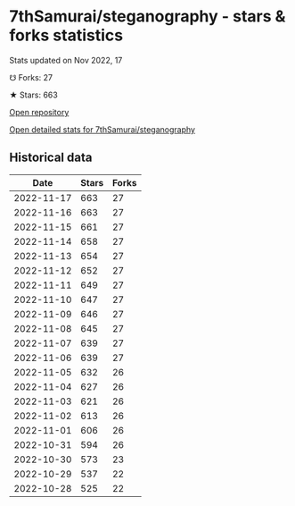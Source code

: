 # 7thSamurai/steganography - stars & forks statistics

Stats updated on Nov 2022, 17

☋ Forks: 27

★ Stars: 663

[Open repository](https://github.com/7thSamurai/steganography)

[Open detailed stats for 7thSamurai/steganography](https://reviewgithub.com/rep/7thSamurai/steganography)

## Historical data
| Date | Stars | Forks |
|------|-------|-------|
| 2022-11-17 | 663 | 27 | 
| 2022-11-16 | 663 | 27 | 
| 2022-11-15 | 661 | 27 | 
| 2022-11-14 | 658 | 27 | 
| 2022-11-13 | 654 | 27 | 
| 2022-11-12 | 652 | 27 | 
| 2022-11-11 | 649 | 27 | 
| 2022-11-10 | 647 | 27 | 
| 2022-11-09 | 646 | 27 | 
| 2022-11-08 | 645 | 27 | 
| 2022-11-07 | 639 | 27 | 
| 2022-11-06 | 639 | 27 | 
| 2022-11-05 | 632 | 26 | 
| 2022-11-04 | 627 | 26 | 
| 2022-11-03 | 621 | 26 | 
| 2022-11-02 | 613 | 26 | 
| 2022-11-01 | 606 | 26 | 
| 2022-10-31 | 594 | 26 | 
| 2022-10-30 | 573 | 23 | 
| 2022-10-29 | 537 | 22 | 
| 2022-10-28 | 525 | 22 | 

